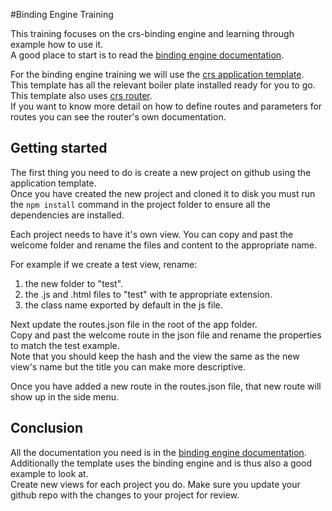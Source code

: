 #Binding Engine Training

This training focuses on the crs-binding engine and learning through example how to use it.  
A good place to start is to read the [binding engine documentation](https://github.com/caperaven/crs-binding-documentation).

For the binding engine training we will use the [crs application template](https://github.com/caperaven/crs-application-template).  
This template has all the relevant boiler plate installed ready for you to go.  
This template also uses [crs router](https://github.com/caperaven/crs-router).  
If you want to know more detail on how to define routes and parameters for routes you can see the router's own documentation.

## Getting started
The first thing you need to do is create a new project on github using the application template.  
Once you have created the new project and cloned it to disk you must run the `npm install` command in the project folder to ensure all the dependencies are installed.

Each project needs to have it's own view.
You can copy and past the welcome folder and rename the files and content to the appropriate name.

For example if we create a test view, rename:
1. the new folder to "test".
1. the .js and .html files to "test" with te appropriate extension.
1. the class name exported by default in the js file.

Next update the routes.json file in the root of the app folder.  
Copy and past the welcome route in the json file and rename the properties to match the test example.  
Note that you should keep the hash and the view the same as the new view's name but the title you can make more descriptive.

Once you have added a new route in the routes.json file, that new route will show up in the side menu.

## Conclusion
All the documentation you need is in the [binding engine documentation](https://github.com/caperaven/crs-binding-documentation).  
Additionally the template uses the binding engine and is thus also a good example to look at.  
Create new views for each project you do.
Make sure you update your github repo with the changes to your project for review.

